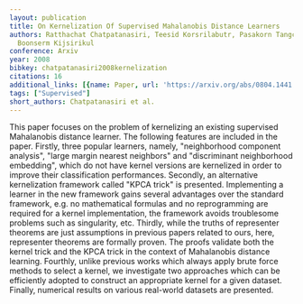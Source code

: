 ```yaml
---
layout: publication
title: On Kernelization Of Supervised Mahalanobis Distance Learners
authors: Ratthachat Chatpatanasiri, Teesid Korsrilabutr, Pasakorn Tangchanachaianan,
  Boonserm Kijsirikul
conference: Arxiv
year: 2008
bibkey: chatpatanasiri2008kernelization
citations: 16
additional_links: [{name: Paper, url: 'https://arxiv.org/abs/0804.1441'}]
tags: ["Supervised"]
short_authors: Chatpatanasiri et al.
---
```

This paper focuses on the problem of kernelizing an existing supervised
Mahalanobis distance learner. The following features are included in the paper.
Firstly, three popular learners, namely, "neighborhood component analysis",
"large margin nearest neighbors" and "discriminant neighborhood embedding",
which do not have kernel versions are kernelized in order to improve their
classification performances. Secondly, an alternative kernelization framework
called "KPCA trick" is presented. Implementing a learner in the new framework
gains several advantages over the standard framework, e.g. no mathematical
formulas and no reprogramming are required for a kernel implementation, the
framework avoids troublesome problems such as singularity, etc. Thirdly, while
the truths of representer theorems are just assumptions in previous papers
related to ours, here, representer theorems are formally proven. The proofs
validate both the kernel trick and the KPCA trick in the context of Mahalanobis
distance learning. Fourthly, unlike previous works which always apply brute
force methods to select a kernel, we investigate two approaches which can be
efficiently adopted to construct an appropriate kernel for a given dataset.
Finally, numerical results on various real-world datasets are presented.